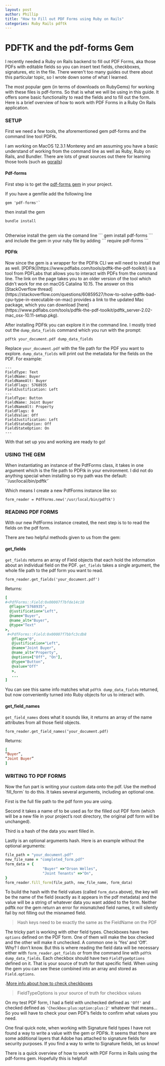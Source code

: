 ```yaml
---
layout: post
author: Phillip
title: "How to Fill out PDF Forms using Ruby on Rails"
categories: Ruby Rails pdftk
---
```


<h1>PDFTK and the pdf-forms Gem</h1>

I recently needed a Ruby on Rails backend to fill out PDF Forms, aka those PDFs with editable fields so you can insert text fields, checkboxes, signatures, etc in the file. There weren't too many guides out there about this particular topic, so I wrote down some of what I learned.

The most popular gem (in terms of downloads on RubyGems) for working with these files is pdf-forms. So that is what we will be using in this guide. It offers some basic functionality to read the fields and to fill out the form. Here is a brief overview of how to work with PDF Forms in a Ruby On Rails application.

<h3>SETUP</h3>
First we need a few tools, the aforementioned gem pdf-forms and the command line tool PDFtk.

I am working on MacOS 12.3.1 Monterey and am assuming you have a basic understand of working from the command line as well as Ruby, Ruby on Rails, and Bundler. There are lots of great sources out there for learning those tools (such as [gorails](https://gorails.com/))



<h4>Pdf-forms</h4>


First step is to get the [pdf-forms gem](https://github.com/jkraemer/pdf-forms) in your project.

If you have a gemfile add the following line
```
gem 'pdf-forms'`
```
then install the gem

```
bundle install
```

<br>
Otherwise install the gem via the comand line
```
gem install pdf-forms
```
and include the gem in your ruby file by adding
```
require pdf-forms
```

<h4>PDFtk</h4>
Now since the gem is a wrapper for the PDFtk CLI we will need to install that as well. [PDFtk](https://www.pdflabs.com/tools/pdftk-the-pdf-toolkit/) is a tool from PDFLabs that allows you to interact with PDFs from the command line. The link on the page takes you to an older version of the tool which didn’t work for me on macOS Catalina 10.15. The answer on this [StackOverflow thread](https://stackoverflow.com/questions/60859527/how-to-solve-pdftk-bad-cpu-type-in-executable-on-mac) provides a link to the updated Mac package, which you can download [here](https://www.pdflabs.com/tools/pdftk-the-pdf-toolkit/pdftk_server-2.02-mac_osx-10.11-setup.pkg).


After installing PDFtk you can explore it in the command line. I mostly tried out the `dump_data_fields` command which you run with the prompt:
```
pdftk your_document.pdf dump_data_fields
```
Replace `your_document.pdf` with the file path for the PDF you want to explore. `dump_data_fields` will print out the metadata for the fields on the PDF. For example:
```
---
FieldType: Text
FieldName: Buyer
FieldNameAlt: Buyer
FieldFlags: 5768935
FieldJustification: Left
---
FieldType: Button
FieldName: Joint Buyer
FieldNameAlt: Property
FieldFlags: 0
FieldValue: Off
FieldJustification: Left
FieldStateOption: Off
FieldStateOption: On
---
```


With that set up you and working are ready to go!

<h3>USING THE GEM</h3>
When instantiating an instance of the PdfForms class, it takes in one argument which is the file path to PDFtk in your environment. I did not do anything special when installing so my path was the default: `'/usr/local/bin/pdftk'`

Which means I create a new PdfForms instance like so:
```
form_reader = PdfForms.new('/usr/local/bin/pdftk')
```

<h3>READING PDF FORMS</h3>
With our new PdfForms instance created, the next step is to to read the fields on the pdf form.

There are two helpful methods given to us from the gem:

<h4>get_fields</h4>

`get_fields` returns an array of Field objects that each hold the information about an individual field on the PDF.
`get_fields` takes a single argument, the whole file path to the pdf form you want to read.

```
form_reader.get_fields('your_document.pdf')
```

Returns:
```ruby
[
#<PdfForms::Field:0x00007f7bfde14c10
  @flags="5768935",
  @justification="Left",
  @name="Buyer",
  @name_alt="Buyer",
  @type="Text"
>,
 #<PdfForms::Field:0x00007f7bbfc3cdb8
   @flags="0",
   @justification="Left",
   @name="Joint Buyer",
   @name_alt="Property",
   @options=["Off", "On"],
   @type="Button",
   @value="Off"
   >,
   ...
]
```

You can see this same info matches what `pdftk dump_data_fields` returned, but now conveniently turned into Ruby objects for us to interact with.

<h4>get_field_names</h4>

`get_field_names` does what it sounds like, it returns an array of the name attributes from all those field objects.

```
form_reader.get_field_names(‘your_document.pdf)
```
Returns:
```ruby
[
“Buyer”,
“Joint Buyer”
]
```

<h3>WRITING TO PDF FORMS</h3>
Now the fun part is writing your custom data onto the pdf. Use the method `fill_form` to do this.
It takes several arguments, including an optional one.

First is the full file path to the pdf form you are using.

Second it takes a name of to be used as for the filled out PDF form (which will be a new file in your project’s root directory, the original pdf form will be unchanged).

Third is a hash of the data you want filled in.

Lastly is an optional arguments hash. Here is an example without the optional arguments:

```ruby
file_path = "your_document.pdf"
new_file_name = "completed_form.pdf"
form_data = {
                 "Buyer" =>"Orson Welles",
                 "Joint Tenants" =>"On",
}
form_reader.fill_form(file_path, new_file_name, form_data)
```


To build the hash with the field values (called  `form_data` above), the key will be the name of the field (exactly as it appears in the pdf metadata) and the value will be a string of whatever data you want added to the form. Neither pdftk nor the gem return an error for mismatched field names, it will silently fail by not filling out the misnamed field.

> Hash keys need to be exactly the same as the FieldName on the PDF

The tricky part is working with other field types. Checkboxes have two `options` defined on the PDF form. One of them will make the box checked and the other will make it unchecked. A common one is ‘Yes’ and ‘Off’. Why? I don’t know. But this is where reading the field data will be necessary either with `form_reader.get_fields` or from the command line with `pdftk dump_data_fields`. Each checkbox should have two `FieldTypeOptions` defined on it. That is your source of truth for that specific field. When using the gem you can see these combined into an array and stored as `Field.options`.

.[More info about how to check checkboxes](https://github.com/jkraemer/pdf-forms/issues/22)

> FieldTypeOptions is your source of truth for checkbox values

On my test PDF form, I had a field with unchecked defined as `'Off'` and checked defined as `'Checkbox:plus:option:plus:2'` whatever that means…So you will have to check your own PDF’s fields to confirm what values you need.

One final quick note, when working with Signature field types I have not found a way to write a value with the gem or PDFtk. It seems that there are some additional layers that Adobe has attached to signature fields for security purposes. If you find a way to write to Signature fields, let us know!


There is a quick overview of how to work with PDF Forms in Rails using the pdf-forms gem. Hopefully this is helpful!

